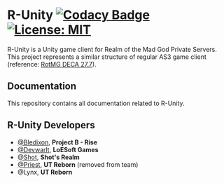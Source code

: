# R-Unity [![Codacy Badge](https://api.codacy.com/project/badge/Grade/7dd42aa3d855420b8613d90ad188c973)](https://www.codacy.com?utm_source=github.com&amp;utm_medium=referral&amp;utm_content=Bledixon/Rotmg-Unity&amp;utm_campaign=Badge_Grade) [![License: MIT](https://img.shields.io/badge/License-MIT-yellow.svg)](https://opensource.org/licenses/MIT)
R-Unity is a Unity game client for Realm of the Mad God Private Servers. This project represents a similar structure of regular AS3 game client (reference: [RotMG DECA 27.7](https://github.com/cp-nilly/rotmg-deca-27.7)).

## Documentation
This repository contains all documentation related to R-Unity.

## R-Unity Developers
- [@Bledixon](https://github.com/Bledixon), **Project B - Rise**
- [@Devwarlt](https://github.com/Devwarlt), **LoESoft Games**
- [@Shot](https://github.com/ShotRotMG), **Shot's Realm**
- [@Priest](https://github.com/EpicQuackIV), **UT Reborn** (removed from team)
- @Lynx, **UT Reborn**
